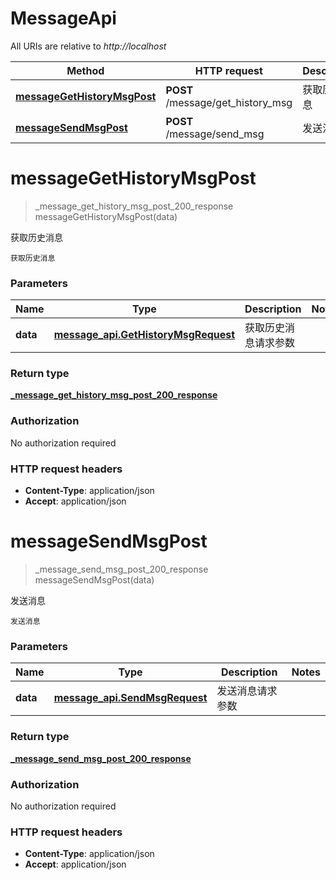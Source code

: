 # MessageApi

All URIs are relative to *http://localhost*

| Method | HTTP request | Description |
|------------- | ------------- | -------------|
| [**messageGetHistoryMsgPost**](MessageApi.md#messageGetHistoryMsgPost) | **POST** /message/get_history_msg | 获取历史消息 |
| [**messageSendMsgPost**](MessageApi.md#messageSendMsgPost) | **POST** /message/send_msg | 发送消息 |


<a name="messageGetHistoryMsgPost"></a>
# **messageGetHistoryMsgPost**
> _message_get_history_msg_post_200_response messageGetHistoryMsgPost(data)

获取历史消息

    获取历史消息

### Parameters

|Name | Type | Description  | Notes |
|------------- | ------------- | ------------- | -------------|
| **data** | [**message_api.GetHistoryMsgRequest**](../Models/message_api.GetHistoryMsgRequest.md)| 获取历史消息请求参数 | |

### Return type

[**_message_get_history_msg_post_200_response**](../Models/_message_get_history_msg_post_200_response.md)

### Authorization

No authorization required

### HTTP request headers

- **Content-Type**: application/json
- **Accept**: application/json

<a name="messageSendMsgPost"></a>
# **messageSendMsgPost**
> _message_send_msg_post_200_response messageSendMsgPost(data)

发送消息

    发送消息

### Parameters

|Name | Type | Description  | Notes |
|------------- | ------------- | ------------- | -------------|
| **data** | [**message_api.SendMsgRequest**](../Models/message_api.SendMsgRequest.md)| 发送消息请求参数 | |

### Return type

[**_message_send_msg_post_200_response**](../Models/_message_send_msg_post_200_response.md)

### Authorization

No authorization required

### HTTP request headers

- **Content-Type**: application/json
- **Accept**: application/json

